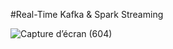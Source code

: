 #Real-Time Kafka & Spark Streaming

![Capture d’écran (604)](https://github.com/user-attachments/assets/d50ab3ca-61db-4f5f-a3a5-e75d5cd0ea0d)

